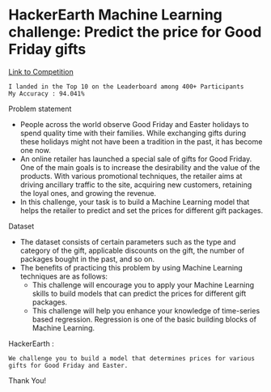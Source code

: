 # HackerEarth Machine Learning challenge: Predict the price for Good Friday gifts

[Link to Competition](https://www.hackerearth.com/challenges/competitive/hackerearth-machine-learning-challenge-predict-price-good-friday-gifts/)

	I landed in the Top 10 on the Leaderboard among 400+ Participants
	My Accuracy : 94.041%

Problem statement

+ People across the world observe Good Friday and Easter holidays to spend quality time with their families. While exchanging gifts during these holidays might not have been a tradition in the past, it has become one now.
+ An online retailer has launched a special sale of gifts for Good Friday. One of the main goals is to increase the desirability and the value of the products. With various promotional techniques, the retailer aims at driving ancillary traffic to the site, acquiring new customers, retaining the loyal ones, and growing the revenue. 
+ In this challenge, your task is to build a Machine Learning model that helps the retailer to predict and set the prices for different gift packages.

Dataset
+ The dataset consists of certain parameters such as the type and category of the gift, applicable discounts on the gift, the number of packages bought in the past, and so on.
+ The benefits of practicing this problem by using Machine Learning techniques are as follows:
	- This challenge will encourage you to apply your Machine Learning skills to build models that can predict the prices for different gift packages.
	- This challenge will help you enhance your knowledge of time-series based regression. Regression is one of the basic building blocks of Machine Learning.

HackerEarth :

	We challenge you to build a model that determines prices for various gifts for Good Friday and Easter.

Thank You!